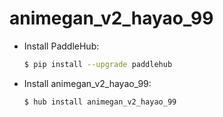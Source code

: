 # animegan_v2_hayao_99
* Install PaddleHub: 

    ```bash
    $ pip install --upgrade paddlehub
    ```

* Install animegan_v2_hayao_99: 

    ```bash
    $ hub install animegan_v2_hayao_99
    ```
